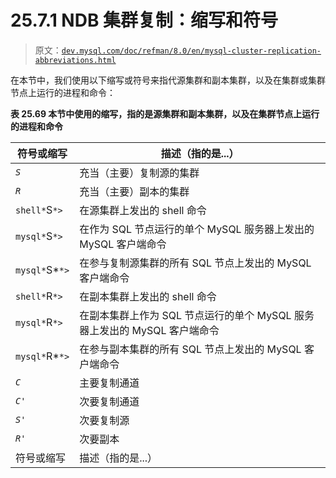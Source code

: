 # 25.7.1 NDB 集群复制：缩写和符号

> 原文：[`dev.mysql.com/doc/refman/8.0/en/mysql-cluster-replication-abbreviations.html`](https://dev.mysql.com/doc/refman/8.0/en/mysql-cluster-replication-abbreviations.html)

在本节中，我们使用以下缩写或符号来指代源集群和副本集群，以及在集群或集群节点上运行的进程和命令：

**表 25.69 本节中使用的缩写，指的是源集群和副本集群，以及在集群节点上运行的进程和命令**

| 符号或缩写 | 描述（指的是...） |
| --- | --- |
| *`S`* | 充当（主要）复制源的集群 |
| *`R`* | 充当（主要）副本的集群 |
| `shell*`S`*>` | 在源集群上发出的 shell 命令 |
| `mysql*`S`*>` | 在作为 SQL 节点运行的单个 MySQL 服务器上发出的 MySQL 客户端命令 |
| `mysql*`S*`*>` | 在参与复制源集群的所有 SQL 节点上发出的 MySQL 客户端命令 |
| `shell*`R`*>` | 在副本集群上发出的 shell 命令 |
| `mysql*`R`*>` | 在副本集群上作为 SQL 节点运行的单个 MySQL 服务器上发出的 MySQL 客户端命令 |
| `mysql*`R*`*>` | 在参与副本集群的所有 SQL 节点上发出的 MySQL 客户端命令 |
| *`C`* | 主要复制通道 |
| *`C'`* | 次要复制通道 |
| *`S'`* | 次要复制源 |
| *`R'`* | 次要副本 |
| 符号或缩写 | 描述（指的是...） |
